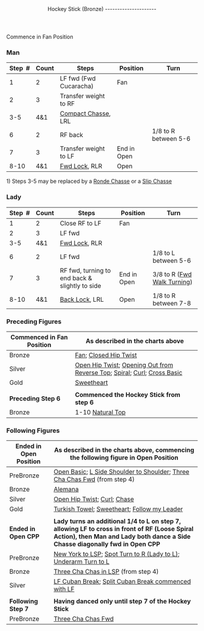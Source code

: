 <header>Hockey Stick (Bronze)
---------------------

 </header>Commence in Fan Position

### Man

 | **Step<span style="color:white">\_</span>\#** | **Count** | **Steps** | **Position** | **Turn** |
|---|---|---|---|---|
| 1 | 2 | LF fwd (Fwd Cucaracha) | Fan |  |
| 2 | 3 | Transfer weight to RF |  |  |
| 3-5 | 4&amp;1 | [Compact Chasse](../technique/c_compact_chasse.md), LRL |  |  |
| 6 | 2 | RF back |  | 1/8 to R between 5-6 |
| 7 | 3 | Transfer weight to LF | End in Open |  |
| 8-10 | 4&amp;1 | [Fwd Lock](../technique/c_lock.md#fwd), RLR | Open |  |

1\) Steps 3-5 may be replaced by a [Ronde Chasse](../technique/c_ronde_chasse.md) or a [Slip Chasse](../technique/c_slip_chasse.md)

### Lady

 | ****Step<span style="color:white">\_</span>\#**** | **Count** | **Steps** | **Position** | **Turn** |
|---|---|---|---|---|
| 1 | 2 | Close RF to LF | Fan |  |
| 2 | 3 | LF fwd |  |  |
| 3-5 | 4&amp;1 | [Fwd Lock](../technique/c_lock.md#fwd), RLR |  |  |
| 6 | 2 | LF fwd |  | 1/8 to L between 5-6 |
| 7 | 3 | RF fwd, turning to end back &amp; slightly to side | End in Open | 3/8 to R ([Fwd Walk Turning](../technique/cr_fwd_walk_turning.md)) |
| 8-10 | 4&amp;1 | [Back Lock](../technique/c_lock.md#bwd), LRL | Open | 1/8 to R between 7-8 |

### Preceding Figures

 | **Commenced in Fan Position** | **As described in the charts above** |
|---|---|
| Bronze | [Fan](fan.md); [Closed Hip Twist](closed_hip.md) |
| Silver | [Open Hip Twist](open_hip.md); [Opening Out from Reverse Top](opening_reverse.md); [Spiral](spiral.md); [Curl](curl.md); [Cross Basic](cross_basic.md) |
| Gold | [Sweetheart](sweetheart.md) |
|  |  |
| **Preceding Step 6** | **Commenced the Hockey Stick from step 6** |
| Bronze | 1-10 [Natural Top](natural_top.md) |

### Following Figures

 | **Ended in Open Position** | **As described in the charts above, commencing the following figure in Open Position** |
|---|---|
| PreBronze | [Open Basic](open_basic.md); [L Side Shoulder to Shoulder](shoulder_to_shoulder.md); [Three Cha Chas Fwd](three_cha_chas_fwd_back.md#fwd) (from step 4) |
| Bronze | [Alemana](alemana.md) |
| Silver | [Open Hip Twist](open_hip.md); [Curl](curl.md); [Chase](chase.md) |
| Gold | [Turkish Towel](turkish_towel.md); [Sweetheart](sweetheart.md); [Follow my Leader](follow_leader.md) |
|  |  |
| **Ended in Open CPP** | **Lady turns an additional 1/4 to L on step 7, allowing LF to cross in front of RF (Loose Spiral Action), then Man and Lady both dance a Side Chasse diagonally fwd in Open CPP** |
| PreBronze | [New York to LSP](new_york.md); [Spot Turn to R (Lady to L)](spot_turn.md); [Underarm Turn to L](underarm_turn.md) |
| Bronze | [Three Cha Chas in LSP](three_cha_chas_in_RSP_LSP.md#lsp) (from step 4) |
| Silver | [LF Cuban Break](cuban_breaks.md); [Split Cuban Break commenced with LF](cuban_breaks.md#split) |
|  |  |
| **Following Step 7** | **Having danced only until step 7 of the Hockey Stick** |
| PreBronze | [Three Cha Chas Fwd](three_cha_chas_fwd_back.md#fwd) |